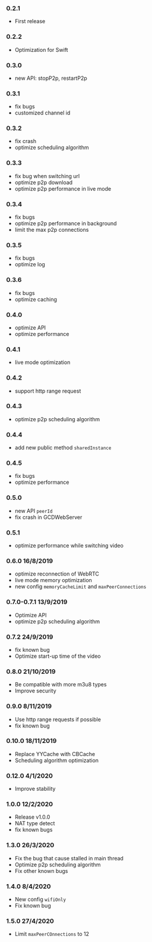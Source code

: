 
### 0.2.1
- First release

### 0.2.2
- Optimization for Swift

### 0.3.0
- new API: stopP2p, restartP2p 

### 0.3.1
- fix bugs
- customized channel id

### 0.3.2
- fix crash
- optimize scheduling algorithm

### 0.3.3
- fix bug when switching url
- optimize p2p download
- optimize p2p performance in live mode

### 0.3.4
- fix bugs
- optimize p2p performance in background
- limit the max p2p connections

### 0.3.5
- fix bugs
- optimize log

### 0.3.6
- fix bugs
- optimize caching

### 0.4.0
- optimize API
- optimize performance

### 0.4.1
- live mode optimization

### 0.4.2
- support http range request

### 0.4.3
- optimize p2p scheduling algorithm

### 0.4.4
- add new public method `sharedInstance`

### 0.4.5
- fix bugs
- optimize performance

### 0.5.0
- new API `peerId`
- fix crash in GCDWebServer

### 0.5.1
- optimize performance while switching video

### 0.6.0 16/8/2019
- optimize reconnection of WebRTC
- live mode memory optimization
- new config `memoryCacheLimit` and `maxPeerConnections`

### 0.7.0-0.7.1 13/9/2019
- Optimize API
- optimize p2p scheduling algorithm

### 0.7.2 24/9/2019
- fix known bug
- Optimize start-up time of the video

### 0.8.0 21/10/2019
- Be compatible with more m3u8 types
- Improve security

### 0.9.0 8/11/2019
- Use http range requests if possible
- fix known bug

### 0.10.0 18/11/2019
- Replace YYCache with CBCache
- Scheduling algorithm optimization

### 0.12.0 4/1/2020
- Improve stability

### 1.0.0 12/2/2020
- Release v1.0.0
- NAT type detect
- fix known bugs

### 1.3.0 26/3/2020
- Fix the bug that cause stalled in main thread
- Optimize p2p scheduling algorithm
- Fix other known bugs

### 1.4.0 8/4/2020
- New config `wifiOnly`
- Fix known bug

### 1.5.0 27/4/2020
- Limit `maxPeerCOnnections` to 12

